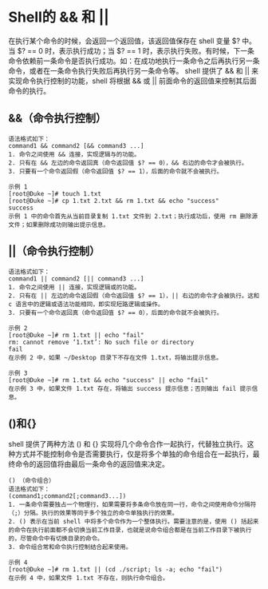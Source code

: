 # Shell的 && 和 ||
在执行某个命令的时候，会返回一个返回值，该返回值保存在 shell 变量 $? 中。当 $? == 0 时，表示执行成功；当 $? == 1 时，表示执行失败。有时候，下一条命令依赖前一条命令是否执行成功。如：在成功地执行一条命令之后再执行另一条命令，或者在一条命令执行失败后再执行另一条命令等。 shell 提供了 && 和 || 来实现命令执行控制的功能，shell 将根据 && 或 || 前面命令的返回值来控制其后面命令的执行。

## &&（命令执行控制）
    语法格式如下：
    command1 && command2 [&& command3 ...]
    1. 命令之间使用 && 连接，实现逻辑与的功能。
    2. 只有在 && 左边的命令返回真（命令返回值 $? == 0），&& 右边的命令才会被执行。
    3. 只要有一个命令返回假（命令返回值 $? == 1），后面的命令就不会被执行。

    示例 1
    [root@Duke ~]# touch 1.txt
    [root@Duke ~]# cp 1.txt 2.txt && rm 1.txt && echo "success"
    success
    示例 1 中的命令首先从当前目录复制 1.txt 文件到 2.txt；执行成功后，使用 rm 删除源文件；如果删除成功则输出提示信息。
    

## ||（命令执行控制）
    语法格式如下：
    command1 || command2 [|| command3 ...]
    1. 命令之间使用 || 连接，实现逻辑或的功能。
    2. 只有在 || 左边的命令返回假（命令返回值 $? == 1），|| 右边的命令才会被执行。这和 c 语言中的逻辑或语法功能相同，即实现短路逻辑或操作。
    3. 只要有一个命令返回真（命令返回值 $? == 0），后面的命令就不会被执行。
    
    示例 2
    [root@Duke ~]# rm 1.txt || echo "fail"
    rm: cannot remove ‘1.txt’: No such file or directory
    fail
    在示例 2 中，如果 ~/Desktop 目录下不存在文件 1.txt，将输出提示信息。

    示例 3
    [root@Duke ~]# rm 1.txt && echo "success" || echo "fail"
    在示例 3 中，如果文件 1.txt 存在，将输出 success 提示信息；否则输出 fail 提示信息。
    
## ()和{}
shell 提供了两种方法 () 和 {} 实现将几个命令合作一起执行，代替独立执行。这种方式并不能控制命令是否需要执行，仅是将多个单独的命令组合在一起执行，最终命令的返回值将由最后一条命令的返回值来决定。

    () （命令组合）
    语法格式如下：
    (command1;command2[;command3...])
    1. 一条命令需要独占一个物理行，如果需要将多条命令放在同一行，命令之间使用命令分隔符（;）分隔。执行的效果等同于多个独立的命令单独执行的效果。
    2. () 表示在当前 shell 中将多个命令作为一个整体执行。需要注意的是，使用 () 括起来的命令在执行前面都不会切换当前工作目录，也就是说命令组合都是在当前工作目录下被执行的，尽管命令中有切换目录的命令。
    3. 命令组合常和命令执行控制结合起来使用。
    
    示例 4
    [root@Duke ~]# rm 1.txt || (cd ./script; ls -a; echo "fail")
    在示例 4 中，如果文件 1.txt 不存在，则执行命令组合。